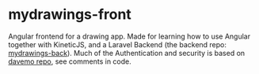 mydrawings-front
================

Angular frontend for a drawing app. Made for learning how to use Angular together with KineticJS, and a Laravel Backend (the backend repo: [mydrawings-back](https://github.com/stefannygard/mydrawings-back)). Much of the Authentication and security is based on [davemo repo](https://github.com/davemo/end-to-end-with-angularjs), see comments in code. 
